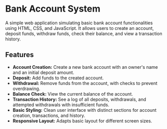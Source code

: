 # Bank Account System

A simple web application simulating basic bank account functionalities using HTML, CSS, and JavaScript. It allows users to create an account, deposit funds, withdraw funds, check their balance, and view a transaction history.

## Features

- **Account Creation:** Create a new bank account with an owner's name and an initial deposit amount.
- **Deposit:** Add funds to the created account.
- **Withdrawal:** Remove funds from the account, with checks to prevent overdrawing.
- **Balance Check:** View the current balance of the account.
- **Transaction History:** See a log of all deposits, withdrawals, and attempted withdrawals with insufficient funds.
- **Basic Styling:** Clean user interface with distinct sections for account creation, transactions, and history.
- **Responsive Layout:** Adapts basic layout for different screen sizes.

